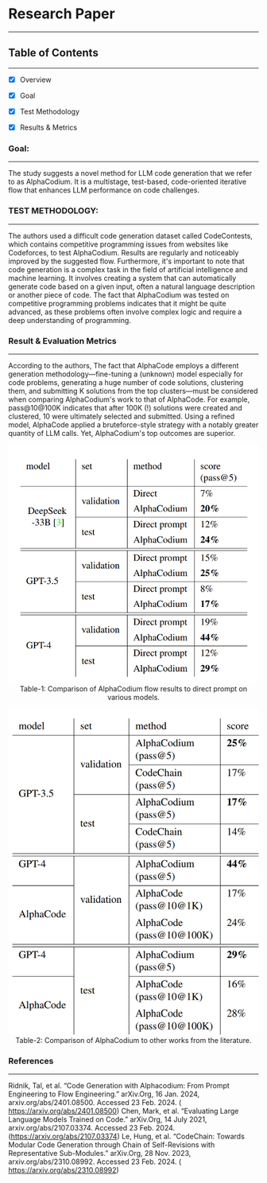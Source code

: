 # Research Paper
---


## Table of Contents
---

- [x] Overview
- [x] Goal
- [x] Test Methodology
- [x] Results & Metrics


### Goal:
---
The study suggests a novel method for LLM code generation that we refer to as AlphaCodium. It is a multistage, test-based, code-oriented iterative flow that enhances LLM performance on code challenges.


### TEST METHODOLOGY:
---

The authors used a difficult code generation dataset called CodeContests, which contains competitive programming issues from websites like Codeforces, to test AlphaCodium. Results are regularly and noticeably improved by the suggested flow. Furthermore, it's important to note that code generation is a complex task in the field of artificial intelligence and machine learning. It involves creating a system that can automatically generate code based on a given input, often a natural language description or another piece of code. The fact that AlphaCodium was tested on competitive programming problems indicates that it might be quite advanced, as these problems often involve complex logic and require a deep understanding of programming.

### Result & Evaluation Metrics
---

According to the authors, The fact that AlphaCode employs a different generation methodology—fine-tuning a (unknown) model especially for code problems, generating a huge number of code solutions, clustering them, and submitting K solutions from the top clusters—must be considered when comparing AlphaCodium's work to that of AlphaCode. For example, pass@10@100K indicates that after 100K (!) solutions were created and clustered, 10 were ultimately selected and submitted. Using a refined model, AlphaCode applied a bruteforce-style strategy with a notably greater quantity of LLM calls. Yet, AlphaCodium's top outcomes are superior.
<p align=center>
<img src=image.png>
Table-1: Comparison of AlphaCodium flow results to direct prompt on various models.
</p>
<p align=center>

<img src="image-1.png">
Table-2: Comparison of AlphaCodium to other works
from the literature.
</p>

### References
---

Ridnik, Tal, et al. “Code Generation with Alphacodium: From Prompt Engineering to Flow Engineering.” arXiv.Org, 16 Jan. 2024, arxiv.org/abs/2401.08500. Accessed 23 Feb. 2024. ( https://arxiv.org/abs/2401.08500)
Chen, Mark, et al. “Evaluating Large Language Models Trained on Code.” arXiv.Org, 14 July 2021, arxiv.org/abs/2107.03374. Accessed 23 Feb. 2024.  (https://arxiv.org/abs/2107.03374)
Le, Hung, et al. “CodeChain: Towards Modular Code Generation through Chain of Self-Revisions with Representative Sub-Modules.” arXiv.Org, 28 Nov. 2023, arxiv.org/abs/2310.08992. Accessed 23 Feb. 2024. ( https://arxiv.org/abs/2310.08992)